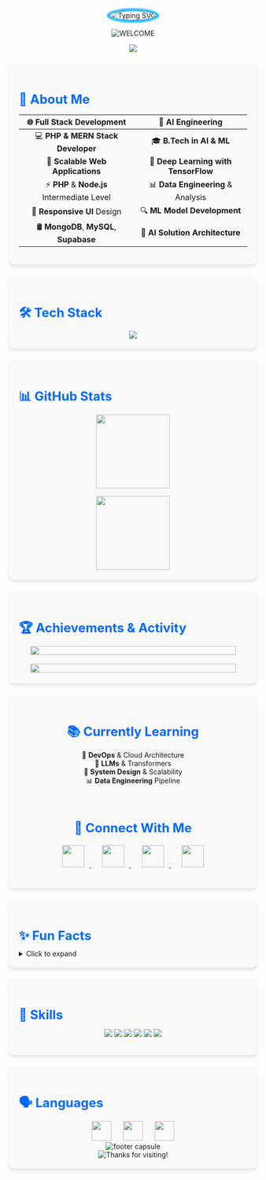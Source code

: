 <!-- move style to top of file -->
<style>
  .profile-avatar { border-radius:50%; border:5px solid #36BCF7; animation:pulse 2s infinite; }
  @keyframes pulse {
    0%{box-shadow:0 0 0 0 rgba(54,188,247,0.7);}
    70%{box-shadow:0 0 0 20px rgba(54,188,247,0);}
    100%{box-shadow:0 0 0 0 rgba(54,188,247,0);}
  }
  .social-icons img { margin:0 10px; transition:transform 0.3s; }
  .social-icons img:hover { transform:scale(1.2); }
  .card { background:#f9f9fa; border-radius:10px; padding:20px; margin:24px 0; box-shadow:0 4px 6px rgba(0,0,0,0.1); }
  .section-title { font-size:1.6rem; color:#006AFF; margin-bottom:12px; }
  .flex-container { display:flex; flex-wrap:wrap; justify-content:center; gap:16px; }
  .flex-item { flex:1 1 250px; text-align:center; }
</style>

<div align="center">

  <!-- animated avatar -->
  <img class="profile-avatar" src="https://readme-typing-svg.herokuapp.com?font=Montserrat&weight=600&size=35&pause=500&color=36BCF7FF&center=true&vCenter=true&random=false&width=500&height=70&lines=Hey+There!+%F0%9F%91%8B;I'm+Jayanthan+Senthilkumar;Fullstack+Developer;AI+%26+ML+Engineer" alt="Typing SVG" />

  <!-- gradient WELCOME badge -->
  <p>
    <img src="https://img.shields.io/badge/👋-WELCOME-ff69b4?style=for-the-badge&logo=github" alt="WELCOME"/>
  </p>

  <!-- profile views badge -->
  [![](https://komarev.com/ghpvc/?username=jayanthansenthilkumar&color=36BCF7&style=for-the-badge&label=Profile+Views)](https://github.com/jayanthansenthilkumar)
</div>

<!-- wrap About Me -->
<div class="card">
  <h2 class="section-title">💫 About Me</h2>
  <div align="center">

  | 🌐 Full Stack Development | 🤖 AI Engineering |
  |:------------------------:|:-----------------:|
  | 💻 **PHP & MERN Stack Developer** | 🎓 **B.Tech in AI & ML** |
  | 🔧 **Scalable Web Applications** | 🧠 **Deep Learning with TensorFlow** |
  | ⚡ **PHP** & **Node.js** Intermediate Level | 📊 **Data Engineering** & Analysis |
  | 📱 **Responsive UI** Design | 🔍 **ML Model Development** |
  | 🛢️ **MongoDB**, **MySQL**, **Supabase** | 🚀 **AI Solution Architecture** |

  </div>
</div>

<!-- wrap Tech Stack -->
<div class="card">
  <h2 class="section-title">🛠️ Tech Stack</h2>
  <div class="flex-container">
    <div class="flex-item">
      <img src="https://skillicons.dev/icons?i=html,css,javascript,php,python,tensorflow,flask,react,mongodb,mysql,docker&theme=light" />
    </div>
  </div>
</div>

<!-- wrap GitHub Stats -->
<div class="card">
  <h2 class="section-title">📊 GitHub Stats</h2>
  <div class="flex-container">
    <div class="flex-item">
      <img height="150" src="https://github-readme-stats.vercel.app/api?username=jayanthansenthilkumar&show_icons=true&bg_color=ffffff&title_color=006AFF&text_color=000000&icon_color=36BCF7&border_color=36BCF7&ring_color=36BCF7&include_all_commits=true&count_private=true" />
    </div>
    <div class="flex-item">
      <img height="150" src="https://github-readme-streak-stats.herokuapp.com?user=jayanthansenthilkumar&background=ffffff&border=36BCF7&stroke=36BCF7&ring=36BCF7&fire=FF6B00&currStreakNum=000000&currStreakLabel=006AFF&dates=666666" />
    </div>
  </div>
</div>

<!-- wrap Contribution Graph & Trophy -->
<div class="card">
  <h2 class="section-title">🏆 Achievements & Activity</h2>
  <div class="flex-container">
    <div class="flex-item">
      <img width="95%" src="https://github-profile-trophy.vercel.app/?username=jayanthansenthilkumar&theme=flat&column=8&margin-w=5&margin-h=5&no-bg=true&no-frame=false&rank=SECRET,SSS,SS,S,AAA,AA,A,B,C" />
    </div>
    <div class="flex-item">
      <img width="95%" src="https://github-readme-activity-graph.vercel.app/graph?username=jayanthansenthilkumar&custom_title=Contribution%20Graph&bg_color=ffffff&color=000000&line=36BCF7&point=006AFF&area=true&area_color=36BCF7&hide_border=false&border_color=36BCF7" />
    </div>
  </div>
</div>

<!-- wrap Currently Learning & Connect -->
<div class="card">
  <div class="flex-container">
    <div class="flex-item">
      <h2 class="section-title">📚 Currently Learning</h2>
      <ul style="list-style: none; padding: 0;">
        <li>🔧 <b>DevOps</b> & Cloud Architecture</li>
        <li>🤖 <b>LLMs</b> & Transformers</li>
        <li>🎯 <b>System Design</b> & Scalability</li>
        <li>📊 <b>Data Engineering</b> Pipeline</li>
      </ul>
    </div>
    <div class="flex-item">
      <h2 class="section-title">🤝 Connect With Me</h2>
      <div style="margin: 20px 0;" class="social-icons">
        <a href="https://www.linkedin.com/in/jayanthan18" target="_blank">
          <img src="https://img.icons8.com/fluent/48/000000/linkedin.png" width="45" height="45" />
        </a>
        &nbsp;&nbsp;
        <a href="mailto:jayanthansenthilkumar18@gmail.com">
          <img src="https://img.icons8.com/fluent/48/000000/gmail.png" width="45" height="45" />
        </a>
        &nbsp;&nbsp;
        <a href="https://ceo.prisoltech.com" target="_blank">
          <img src="https://img.icons8.com/fluent/48/000000/domain.png" width="45" height="45" />
        </a>
        &nbsp;&nbsp;
        <a href="https://instagram.com/jayanthansenthilkumar" target="_blank">
          <img src="https://img.icons8.com/fluent/48/000000/instagram-new.png" width="45" height="45" />
        </a>
      </div>
    </div>
  </div>
</div>

<!-- wrap Fun Facts -->
<div class="card">
  <h2 class="section-title">✨ Fun Facts</h2>
  <details>
    <summary>Click to expand</summary>
    - 🚀 Wrote over 10k lines of code in 2023  
    - ☕︎ Drank 250+ cups of coffee  
    - 🐶 Own a Golden Retriever named Charlie  
  </details>
</div>

<!-- wrap Skills -->
<div class="card">
  <h2 class="section-title">🔧 Skills</h2>
  <p align="center">
    <img src="https://img.shields.io/badge/HTML-95%25-orange?style=flat-square" />
    <img src="https://img.shields.io/badge/CSS-90%25-blue?style=flat-square" />
    <img src="https://img.shields.io/badge/JavaScript-85%25-yellow?style=flat-square" />
    <img src="https://img.shields.io/badge/PHP-80%25-purple?style=flat-square" />
    <img src="https://img.shields.io/badge/React-75%25-cyan?style=flat-square" />
    <img src="https://img.shields.io/badge/Python-70%25-green?style=flat-square" />
  </p>
</div>

<!-- wrap Languages & Footer -->
<div class="card">
  <h2 class="section-title">🗣️ Languages</h2>
  <div align="center">
    <!-- add horizontal spacing to each flag -->
    <img src="https://github.com/madebybowtie/flagpack/raw/main/flags/us.svg" width="40" style="margin:0 10px;" />
    <img src="https://github.com/madebybowtie/flagpack/raw/main/flags/in.svg" width="40" style="margin:0 10px;" />
    <img src="https://github.com/madebybowtie/flagpack/raw/main/flags/es.svg" width="40" style="margin:0 10px;" />
  </div>

  <div align="center">
    <!-- footer capsule and badge in one centered block -->
    <img src="https://capsule-render.vercel.app/api?type=waving&color=gradient&height=100&section=footer" alt="footer capsule" />
    <br/>
    <img src="https://img.shields.io/badge/Thanks%20for%20visiting-Star%20if%20useful-brightgreen.svg" alt="Thanks for visiting!" />
  </div>
</div>